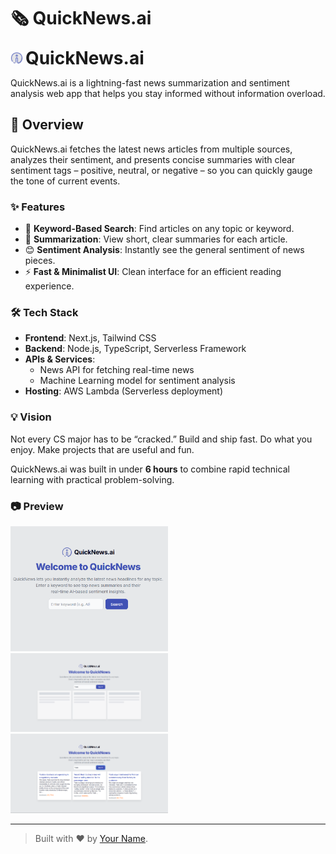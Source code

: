 # 🗞️ QuickNews.ai

<p align="left">
  <img src="sentiment-news-app/public/logo.png" alt="QuickNews.ai Logo" width="20" />
  <b style="font-size:2em;">QuickNews.ai</b>
</p>

QuickNews.ai is a lightning-fast news summarization and sentiment analysis web app that helps you stay informed without information overload.

## 🚀 Overview

QuickNews.ai fetches the latest news articles from multiple sources, analyzes their sentiment, and presents concise summaries with clear sentiment tags – positive, neutral, or negative – so you can quickly gauge the tone of current events.

### ✨ Features

- 🔎 **Keyword-Based Search**: Find articles on any topic or keyword.
- 📝 **Summarization**: View short, clear summaries for each article.
- 😊 **Sentiment Analysis**: Instantly see the general sentiment of news pieces.
- ⚡ **Fast & Minimalist UI**: Clean interface for an efficient reading experience.

### 🛠️ Tech Stack

- **Frontend**: Next.js, Tailwind CSS
- **Backend**: Node.js, TypeScript, Serverless Framework
- **APIs & Services**:
  - News API for fetching real-time news
  - Machine Learning model for sentiment analysis
- **Hosting**: AWS Lambda (Serverless deployment)

### 💡 Vision

Not every CS major has to be “cracked.” Build and ship fast. Do what you enjoy. Make projects that are useful and fun.

QuickNews.ai was built in under **6 hours** to combine rapid technical learning with practical problem-solving.

### 📷 Preview

<p float="left">
  <img src="sentiment-news-app/public/preview1.png" width="50%" />
  <img src="sentiment-news-app/public/preview2.png" width="50%" />
  <img src="sentiment-news-app/public/preview3.png" width="50%" />
</p>

---

> Built with ❤️ by [Your Name](https://github.com/yourusername).

